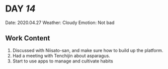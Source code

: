 # DAY _14_
Date: 2020.04.27
Weather: Cloudy
Emotion: Not bad
## Work Content
1. Discussed with Niisato-san, and make sure how to build up the platform.
2. Had a meeting with Tenchijin about asparagus.
3. Start to use apps to manage and cultivate habits
